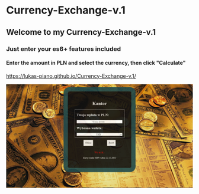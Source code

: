 ﻿# Currency-Exchange-v.1
## Welcome to my Currency-Exchange-v.1
### Just enter your es6+ features included
#### Enter the amount in PLN and select the currency, then click "Calculate"
https://lukas-piano.github.io/Currency-Exchange-v.1/

![Currency-Exchange](https://github.com/Lukas-piano/Currency-Exchange-v.1/blob/main/images/share.PNG)
